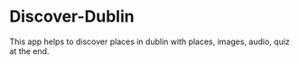 # Discover-Dublin

This app helps to discover places in dublin with places, images, audio, quiz at the end.
